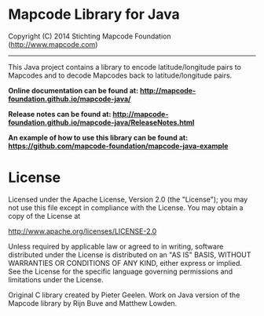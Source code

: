 # Mapcode Library for Java

Copyright (C) 2014 Stichting Mapcode Foundation (http://www.mapcode.com)

----

This Java project contains a library to encode latitude/longitude pairs to Mapcodes
and to decode Mapcodes back to latitude/longitude pairs.

**Online documentation can be found at: http://mapcode-foundation.github.io/mapcode-java/**

**Release notes can be found at: http://mapcode-foundation.github.io/mapcode-java/ReleaseNotes.html**

**An example of how to use this library can be found at: https://github.com/mapcode-foundation/mapcode-java-example**

# License

Licensed under the Apache License, Version 2.0 (the "License");
you may not use this file except in compliance with the License.
You may obtain a copy of the License at

   http://www.apache.org/licenses/LICENSE-2.0

Unless required by applicable law or agreed to in writing, software
distributed under the License is distributed on an "AS IS" BASIS,
WITHOUT WARRANTIES OR CONDITIONS OF ANY KIND, either express or implied.
See the License for the specific language governing permissions and
limitations under the License.

Original C library created by Pieter Geelen. Work on Java version
of the Mapcode library by Rijn Buve and Matthew Lowden.

